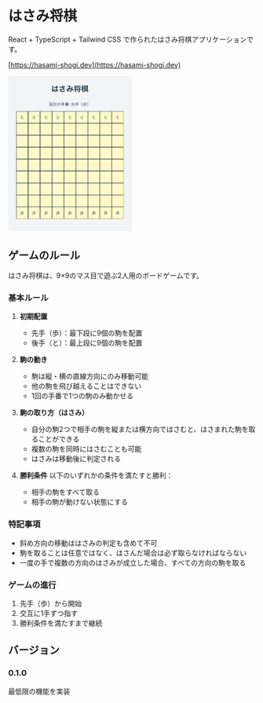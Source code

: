 # はさみ将棋
React + TypeScript + Tailwind CSS で作られたはさみ将棋アプリケーションです。

[https://hasami-shogi.dev](https://hasami-shogi.dev)

<img src="https://github.com/yuzoiwasaki/hasami-shogi/blob/main/src/assets/screenshot.png" width="50%">

## ゲームのルール

はさみ将棋は、9×9のマス目で遊ぶ2人用のボードゲームです。

### 基本ルール

1. **初期配置**
   - 先手（歩）：最下段に9個の駒を配置
   - 後手（と）：最上段に9個の駒を配置

2. **駒の動き**
   - 駒は縦・横の直線方向にのみ移動可能
   - 他の駒を飛び越えることはできない
   - 1回の手番で1つの駒のみ動かせる

3. **駒の取り方（はさみ）**
   - 自分の駒2つで相手の駒を縦または横方向ではさむと、はさまれた駒を取ることができる
   - 複数の駒を同時にはさむことも可能
   - はさみは移動後に判定される

4. **勝利条件**
   以下のいずれかの条件を満たすと勝利：
   - 相手の駒をすべて取る
   - 相手の駒が動けない状態にする

### 特記事項

- 斜め方向の移動ははさみの判定も含めて不可
- 駒を取ることは任意ではなく、はさんだ場合は必ず取らなければならない
- 一度の手で複数の方向のはさみが成立した場合、すべての方向の駒を取る

### ゲームの進行

1. 先手（歩）から開始
2. 交互に1手ずつ指す
3. 勝利条件を満たすまで継続

## バージョン

### 0.1.0
最低限の機能を実装
